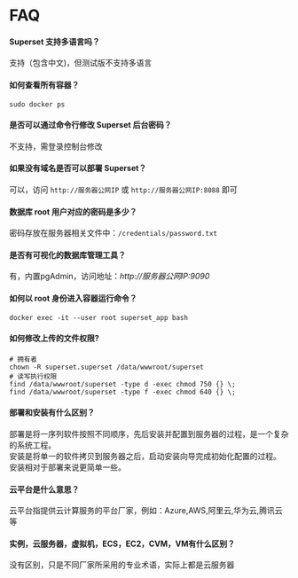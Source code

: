 # FAQ

#### Superset 支持多语言吗？

支持（包含中文)，但测试版不支持多语言

#### 如何查看所有容器？

```
sudo docker ps
```

#### 是否可以通过命令行修改 Superset 后台密码？

不支持，需登录控制台修改

#### 如果没有域名是否可以部署 Superset？

可以，访问 `http://服务器公网IP` 或 `http://服务器公网IP:8088` 即可

#### 数据库 root 用户对应的密码是多少？

密码存放在服务器相关文件中：`/credentials/password.txt`

#### 是否有可视化的数据库管理工具？

有，内置pgAdmin，访问地址：*http://服务器公网IP:9090*

#### 如何以 root 身份进入容器运行命令？

```
docker exec -it --user root superset_app bash
```

#### 如何修改上传的文件权限?

```shell
# 拥有者
chown -R superset.superset /data/wwwroot/superset
# 读写执行权限
find /data/wwwroot/superset -type d -exec chmod 750 {} \;
find /data/wwwroot/superset -type f -exec chmod 640 {} \;
```

#### 部署和安装有什么区别？

部署是将一序列软件按照不同顺序，先后安装并配置到服务器的过程，是一个复杂的系统工程。  
安装是将单一的软件拷贝到服务器之后，启动安装向导完成初始化配置的过程。  
安装相对于部署来说更简单一些。 

#### 云平台是什么意思？

云平台指提供云计算服务的平台厂家，例如：Azure,AWS,阿里云,华为云,腾讯云等

#### 实例，云服务器，虚拟机，ECS，EC2，CVM，VM有什么区别？

没有区别，只是不同厂家所采用的专业术语，实际上都是云服务器
